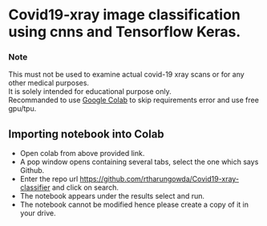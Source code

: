 # Covid19-xray image classification using cnns and Tensorflow Keras.

### Note
This must not be used to examine actual covid-19 xray scans or for any other medical purposes.</br>
It is solely intended for educational purpose only.</br>
Recommanded to use [Google Colab](https://colab.research.google.com/notebooks/intro.ipynb#recent=true) to skip requirements error and use free gpu/tpu.

## Importing notebook into Colab
- Open colab from above provided link.
- A pop window opens containing several tabs, select the one which says Github.
- Enter the repo url https://github.com/rtharungowda/Covid19-xray-classifier and click on search.
- The notebook appears under the results select and run.
- The notebook cannot be modified hence please create a copy of it in your drive.

